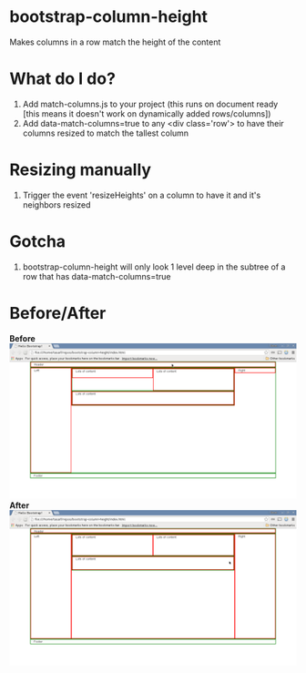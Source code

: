 # bootstrap-column-height
Makes columns in a row match the height of the content

# What do I do?
1) Add match-columns.js to your project (this runs on document ready [this means it doesn't work on dynamically added rows/columns])<br/>
2) Add data-match-columns=true to any &lt;div class='row'&gt; to have their columns resized to match the tallest column

# Resizing manually
1) Trigger the event 'resizeHeights' on a column to have it and it's neighbors resized

# Gotcha
1) bootstrap-column-height will only look 1 level deep in the subtree of a row that has data-match-columns=true

# Before/After
<b>Before</b>
![Before Image](/images/before-1.png?raw=true "Before")
<b>After</b>
![After Image](/images/after-1.png?raw=true "After")
